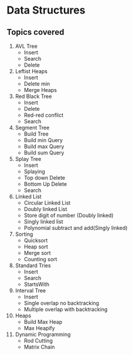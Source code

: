 # Data Structures

## Topics covered
1. AVL Tree
    - Insert
    - Search
    - Delete
2. Leftist Heaps
    - Insert
    - Delete min
    - Merge Heaps
3. Red Black Tree
    - Insert
    - Delete
    - Red-red conflict
    - Search 
4. Segment Tree
    - Build Tree
    - Build min Query
    - Build max Query
    - Build sum Query
5. Splay Tree
    - Insert
    - Splaying
    - Top down Delete
    - Bottom Up Delete
    - Search
6. Linked List
    - Circular Linked List
    - Doubly linked List
    - Store digit of number (Doubly linked)
    - Singly linked list
    - Polynomial subtract and add(Singly linked)
7. Sorting
    - Quicksort
    - Heap sort
    - Merge sort
    - Counting sort
8. Standard Tries
    - Insert
    - Search
    - StartsWith
9. Interval Tree
    - Insert 
    - Single overlap no backtracking
    - Multiple overlap with backtracking
10. Heaps
    - Build Max Heap
    - Max Heapify
11. Dynamic Programming 
    - Rod Cutting
    - Matrix Chain

   
   
